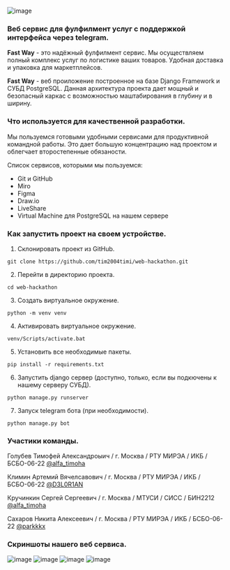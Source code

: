 ![image](https://github.com/tim2004timi/web-hackathon/assets/119188676/cd428301-cedb-402d-94fa-a7a3adc3b2fb)

### Веб сервис для фулфилмент услуг с поддержкой интерфейса через telegram.

__Fast Way__ - это надёжный фулфилмент сервис. Мы осуществляем полный комплекс услуг
по логистике ваших товаров. Удобная доставка и упаковка для маркетплейсов.

__Fast Way__ - веб проиложение построенное на базе Django Framework и 
СУБД PostgreSQL. Данная архитектура проекта дает мощный и безопасный каркас с
возможностью маштабирования в глубину и в ширину.

### Что используется для качественной разработки.

Мы пользуемся готовыми удобными сервисами для продуктивной командной работы.
Это дает большую концентрацию над проектом и облегчает второстепенные обязаности.

Список сервисов, которыми мы пользуемся:

- Git и GitHub
- Miro
- Figma
- Draw.io
- LiveShare
- Virtual Machine для PostgreSQL на нашем сервере

### Как запустить проект на своем устройстве.

1. Склонировать проект из GitHub.

```shell
git clone https://github.com/tim2004timi/web-hackathon.git
```

2. Перейти в директорию проекта.

```shell 
cd web-hackathon
```

3. Создать виртуальное окружение.

```shell 
python -m venv venv
```

4. Активировать виртуальное окружение.

```shell 
venv/Scripts/activate.bat
```

5. Установить все необходимые пакеты.

```shell 
pip install -r requirements.txt
```

6. Запустить django сервер (доступно, только, если вы подкючены к нашему серверу СУБД).

```shell 
python manage.py runserver
```

7. Запуск telegram бота (при необходимости).

```shell 
python manage.py bot
```

### Участики команды.

Голубев Тимофей Александроыич / г. Москва / РТУ МИРЭА / ИКБ / БСБО-06-22 [@alfa_timoha](https://t.me/alfa_timoha)

Климин Артемий Вячелсавович / г. Москва / РТУ МИРЭА / ИКБ / БСБО-06-22 [@D3L0R1AN](https://t.me/D3L0R1AN)

Кручинкин Сергей Сергеевич / г. Москва / МТУСИ / СИСС / БИН2212 [@alfa_timoha](https://t.me/alfa_timoha)

Сахаров Никита Алексеевич / г. Москва / РТУ МИРЭА / ИКБ / БСБО-06-22 [@parkkkx](https://t.me/parkkkx)

### Скриншоты нашего веб сервиса.

![image](https://github.com/tim2004timi/web-hackathon/assets/119188676/11e466c9-cce6-4868-b154-158cdc02289c)
![image](https://github.com/tim2004timi/web-hackathon/assets/119188676/f9ce9fb8-144b-43ba-84d2-d958634d8167)
![image](https://github.com/tim2004timi/web-hackathon/assets/119188676/243aeaa3-db05-466c-9f97-7472913f950f)
![image](https://github.com/tim2004timi/web-hackathon/assets/119188676/d7eea4bd-7ffc-41f3-a787-f22ec27bd1ec)

